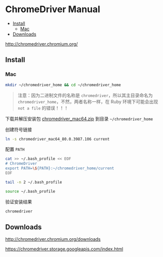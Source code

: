 <!-- #selenium-chrome -->
<!-- omit in toc -->
# ChromeDriver Manual

- [Install](#install)
  - [Mac](#mac)
- [Downloads](#downloads)

<http://chromedriver.chromium.org/>

## Install

### Mac

```bash
mkdir ~/chromedriver_home && cd ~/chromedriver_home
```

> 注意：因为二进制文件的名称是 `chromedriver`，所以其主目录命名为 `chromedriver_home`，不然，两者名称一样，在 Ruby 环境下可能会出现 `not a file` 的错误！！！

下载并解压安装包 [chromedriver_mac64.zip](https://chromedriver.storage.googleapis.com/80.0.3987.106/chromedriver_mac64.zip) 到目录 `~/chromedriver_home`

创建符号链接

```bash
ln -s chromedriver_mac64_80.0.3987.106 current
```

配置 `PATH`

```bash
cat >> ~/.bash_profile << EOF
# ChromeDriver
export PATH=\${PATH}:~/chromedriver_home/current
EOF

tail -n 2 ~/.bash_profile

source ~/.bash_profile
```

验证安装结果

```bash
chromedriver
```

## Downloads

<http://chromedriver.chromium.org/downloads>

<https://chromedriver.storage.googleapis.com/index.html>
